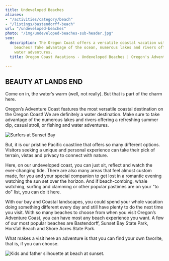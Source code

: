 ```yaml
---
title: Undeveloped Beaches
aliases:
- "/activities/category/beach"
- "/listings/bastendorff-beach"
url: "/undeveloped-beaches"
photo: "/img/undeveloped-beaches-sub-header.jpg"
seo:
  description: The Oregon Coast offers a versatile coastal vacation with various undeveloped
    beaches! Take advantage of the ocean, numerous lakes and rivers offering exciting
    water adventures.
  title: Oregon Coast Vacations - Undeveloped Beaches | Oregon's Adventure Coast

---
```

## BEAUTY AT LANDS END

Come on in, the water’s warm (well, not really). But that is part of the charm here. 

Oregon’s Adventure Coast features the most versatile  coastal destination on the Oregon Coast! We are definitely a water destination.  Make sure to take advantage of the numerous lakes and rivers offering a refreshing summer dip, casual stroll, or fishing and water adventures. 

![Surfers at Sunset Bay](/img/beaches-sunset-bay.jpg)

But, it is our pristine Pacific coastline that offers so many different options. Visitors seeking a unique and personal experience can take their pick of terrain, vistas and privacy to connect with nature. 

Here, on our undeveloped coast, you can just sit, reflect and watch the ever-changing tide. There are also many areas that feel almost custom made, for you and your special companion to get lost in a romantic evening watching the sun set over the horizon.  And if beach-combing, whale watching, surfing and clamming or other popular pastimes are on your "to do" list, you can do it here. 

With our bay and Coastal landscapes, you could spend your whole vacation doing something different every day and still have plenty to do the next time you visit. With so many beaches to choose from when you visit Oregon’s Adventure Coast, you can have most any beach experience you want. A few of our most popular beaches are Bastendorff, Sunset Bay State Park, Horsfall Beach and Shore Acres State Park. 

What makes a visit here an adventure is that you can find your own favorite, that is, if you can choose.

![Kids and father silhouette at beach at sunset.](/img/kids-silhouette-beaches-sunset.jpg)